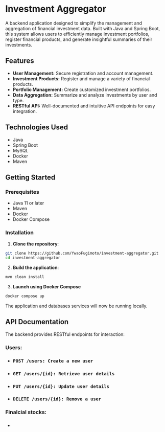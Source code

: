 # Investment Aggregator

A backend application designed to simplify the management and aggregation of financial investment data. Built with Java and Spring Boot, this system allows users to efficiently manage investment portfolios, register financial products, and generate insightful summaries of their investments.

## Features

- **User Management:** Secure registration and account management.
- **Investment Products:** Register and manage a variety of financial products.
- **Portfolio Management:** Create customized investment portfolios.
- **Data Aggregation:** Summarize and analyze investments by user and type.
- **RESTful API:** Well-documented and intuitive API endpoints for easy integration.

## Technologies Used

- Java
- Spring Boot
- MySQL
- Docker
- Maven

## Getting Started

### Prerequisites

- Java 11 or later
- Maven
- Docker
- Docker Compose

### Installation

1. **Clone the repository**:

```bash
git clone https://github.com/YwaoFugimoto/investment-aggregator.git
cd investment-aggregator
```

2. **Build the application**:
```bash
mvn clean install
```

3. **Launch using Docker Compose** 
```bash
docker compose up 
```
The application and databases services will now be running locally.

## API Documentation
The backend provides RESTful endpoints for interaction:
### Users: 

- ### `POST /users: Create a new user`

- ### `GET /users/{id}: Retrieve user details`

- ### `PUT /users/{id}: Update user details`

- ### `DELETE /users/{id}: Remove a user`

### Finalcial stocks:

 - ### 

